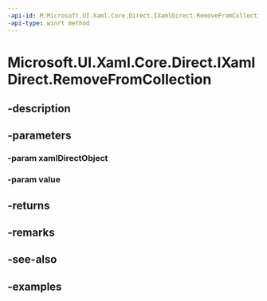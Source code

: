 ```yaml
---
-api-id: M:Microsoft.UI.Xaml.Core.Direct.IXamlDirect.RemoveFromCollection(Microsoft.UI.Xaml.Core.Direct.XamlDirectObject,Microsoft.UI.Xaml.Core.Direct.XamlDirectObject)
-api-type: winrt method
---
```


<!-- Method syntax.
public bool IXamlDirect.RemoveFromCollection(XamlDirectObject xamlDirectObject, XamlDirectObject value)
-->

# Microsoft.UI.Xaml.Core.Direct.IXamlDirect.RemoveFromCollection

## -description

## -parameters
### -param xamlDirectObject

### -param value

## -returns

## -remarks

## -see-also

## -examples

